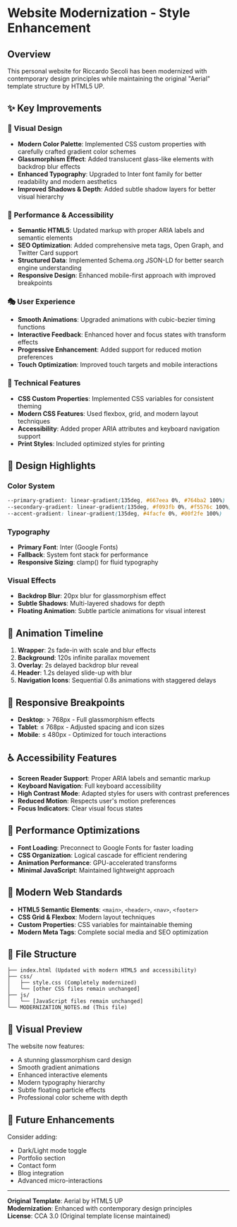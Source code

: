 # Website Modernization - Style Enhancement

## Overview
This personal website for Riccardo Secoli has been modernized with contemporary design principles while maintaining the original "Aerial" template structure by HTML5 UP.

## ✨ Key Improvements

### 🎨 **Visual Design**
- **Modern Color Palette**: Implemented CSS custom properties with carefully crafted gradient color schemes
- **Glassmorphism Effect**: Added translucent glass-like elements with backdrop blur effects
- **Enhanced Typography**: Upgraded to Inter font family for better readability and modern aesthetics
- **Improved Shadows & Depth**: Added subtle shadow layers for better visual hierarchy

### 🚀 **Performance & Accessibility**
- **Semantic HTML5**: Updated markup with proper ARIA labels and semantic elements
- **SEO Optimization**: Added comprehensive meta tags, Open Graph, and Twitter Card support
- **Structured Data**: Implemented Schema.org JSON-LD for better search engine understanding
- **Responsive Design**: Enhanced mobile-first approach with improved breakpoints

### 🎭 **User Experience**
- **Smooth Animations**: Upgraded animations with cubic-bezier timing functions
- **Interactive Feedback**: Enhanced hover and focus states with transform effects
- **Progressive Enhancement**: Added support for reduced motion preferences
- **Touch Optimization**: Improved touch targets and mobile interactions

### 🔧 **Technical Features**
- **CSS Custom Properties**: Implemented CSS variables for consistent theming
- **Modern CSS Features**: Used flexbox, grid, and modern layout techniques
- **Accessibility**: Added proper ARIA attributes and keyboard navigation support
- **Print Styles**: Included optimized styles for printing

## 🎯 **Design Highlights**

### Color System
```css
--primary-gradient: linear-gradient(135deg, #667eea 0%, #764ba2 100%)
--secondary-gradient: linear-gradient(135deg, #f093fb 0%, #f5576c 100%)
--accent-gradient: linear-gradient(135deg, #4facfe 0%, #00f2fe 100%)
```

### Typography
- **Primary Font**: Inter (Google Fonts)
- **Fallback**: System font stack for performance
- **Responsive Sizing**: clamp() for fluid typography

### Visual Effects
- **Backdrop Blur**: 20px blur for glassmorphism effect
- **Subtle Shadows**: Multi-layered shadows for depth
- **Floating Animation**: Subtle particle animations for visual interest

## 🔄 **Animation Timeline**
1. **Wrapper**: 2s fade-in with scale and blur effects
2. **Background**: 120s infinite parallax movement
3. **Overlay**: 2s delayed backdrop blur reveal
4. **Header**: 1.2s delayed slide-up with blur
5. **Navigation Icons**: Sequential 0.8s animations with staggered delays

## 📱 **Responsive Breakpoints**
- **Desktop**: > 768px - Full glassmorphism effects
- **Tablet**: ≤ 768px - Adjusted spacing and icon sizes
- **Mobile**: ≤ 480px - Optimized for touch interactions

## ♿ **Accessibility Features**
- **Screen Reader Support**: Proper ARIA labels and semantic markup
- **Keyboard Navigation**: Full keyboard accessibility
- **High Contrast Mode**: Adapted styles for users with contrast preferences
- **Reduced Motion**: Respects user's motion preferences
- **Focus Indicators**: Clear visual focus states

## 🚀 **Performance Optimizations**
- **Font Loading**: Preconnect to Google Fonts for faster loading
- **CSS Organization**: Logical cascade for efficient rendering
- **Animation Performance**: GPU-accelerated transforms
- **Minimal JavaScript**: Maintained lightweight approach

## 🌟 **Modern Web Standards**
- **HTML5 Semantic Elements**: `<main>`, `<header>`, `<nav>`, `<footer>`
- **CSS Grid & Flexbox**: Modern layout techniques
- **Custom Properties**: CSS variables for maintainable theming
- **Modern Meta Tags**: Complete social media and SEO optimization

## 📄 **File Structure**
```
├── index.html (Updated with modern HTML5 and accessibility)
├── css/
│   ├── style.css (Completely modernized)
│   └── [other CSS files remain unchanged]
├── js/
│   └── [JavaScript files remain unchanged]
└── MODERNIZATION_NOTES.md (This file)
```

## 🎨 **Visual Preview**
The website now features:
- A stunning glassmorphism card design
- Smooth gradient animations
- Enhanced interactive elements
- Modern typography hierarchy
- Subtle floating particle effects
- Professional color scheme with depth

## 🔮 **Future Enhancements**
Consider adding:
- Dark/Light mode toggle
- Portfolio section
- Contact form
- Blog integration
- Advanced micro-interactions

---

**Original Template**: Aerial by HTML5 UP  
**Modernization**: Enhanced with contemporary design principles  
**License**: CCA 3.0 (Original template license maintained)
